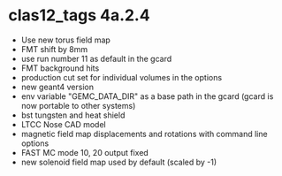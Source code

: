 # clas12_tags 4a.2.4

- Use new torus field map
- FMT shift by 8mm
- use run number 11 as default in the gcard
- FMT background hits
- production cut set for individual volumes in the options
- new geant4 version
- env variable "GEMC_DATA_DIR" as a base path in the gcard (gcard is now portable to other systems)
- bst tungsten and heat shield
- LTCC Nose CAD model
- magnetic field map displacements and rotations with command line options
- FAST MC mode 10, 20 output fixed
- new solenoid field map used by default (scaled by -1)
